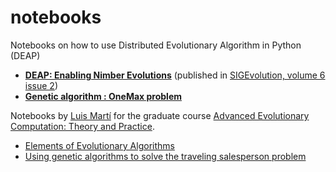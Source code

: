 notebooks
=========

Notebooks on how to use Distributed Evolutionary Algorithm in Python (DEAP)

* [**DEAP: Enabling Nimber Evolutions**](http://nbviewer.ipython.org/urls/raw.github.com/DEAP/notebooks/master/SIGEvolution.ipynb) (published in [SIGEvolution, volume 6 issue 2](http://sigevolution.org))
* [**Genetic algorithm : OneMax problem**](http://nbviewer.ipython.org/urls/raw.github.com/DEAP/notebooks/master/OneMax.ipynb)

Notebooks by [Luis Martí](http://lmarti.com) for the graduate course [Advanced Evolutionary Computation: Theory and Practice](http://lmarti.com/aec-2014).
* [Elements of Evolutionary Algorithms](http://nbviewer.ipython.org/url/lmarti.com/wp-content/uploads/2014/09/AEC.02-Elements-of-Evolutionary-Algorithms.ipynb)
* [Using genetic algorithms to solve the traveling salesperson problem](http://nbviewer.ipython.org/url/lmarti.com/wp-content/uploads/2014/09/AEC.03-Solving-the-TSP-with-GAs.ipynb)

